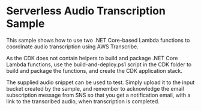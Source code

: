 # Serverless Audio Transcription Sample

This sample shows how to use two .NET Core-based Lambda functions to coordinate audio transcription using AWS Transcribe.

As the CDK does not contain helpers to build and package .NET Core Lambda functions, use the build-and-deploy.ps1 script in the CDK folder to build and package the functions, and create the CDK application stack.

The supplied audio snippet can be used to test. Simply upload it to the input bucket created by the sample, and remember to acknowledge the email subscription message from SNS so that you get a notification email, with a link to the transcribed audio, when transcription is completed.

